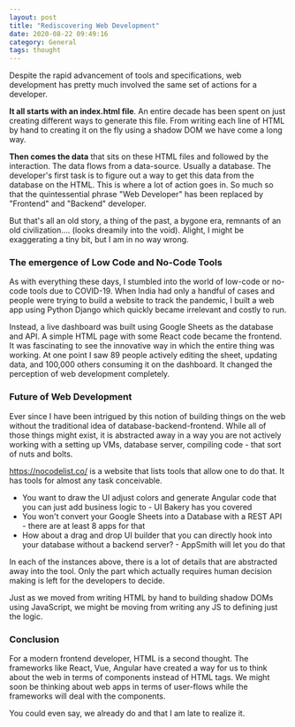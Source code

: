 ```yaml
---
layout: post
title: "Rediscovering Web Development"
date: 2020-08-22 09:49:16
category: General
tags: thought
---
```


Despite the rapid advancement of tools and specifications, web development has pretty much involved the same set of actions for a developer.




**It all starts with an index.html file**. An entire decade has been spent on just creating different ways to generate this file. From writing each line of HTML by hand to creating it on the fly using a shadow DOM we have come a long way.




**Then comes the data** that sits on these HTML files and followed by the interaction. The data flows from a data-source. Usually a database. The developer's first task is to figure out a way to get this data from the database on the HTML. This is where a lot of action goes in. So much so that the quintessential phrase "Web Developer" has been replaced by "Frontend" and "Backend" developer.




But that's all an old story, a thing of the past, a bygone era, remnants of an old civilization.... (looks dreamily into the void). Alight, I might be exaggerating a tiny bit, but I am in no way wrong.




### The emergence of Low Code and No-Code Tools




As with everything these days, I stumbled into the world of low-code or no-code tools due to COVID-19. When India had only a handful of cases and people were trying to build a website to track the pandemic, I built a web app using Python Django which quickly became irrelevant and costly to run.




Instead, a live dashboard was built using Google Sheets as the database and API. A simple HTML page with some React code became the frontend. It was fascinating to see the innovative way in which the entire thing was working. At one point I saw 89 people actively editing the sheet, updating data, and 100,000 others consuming it on the dashboard. It changed the perception of web development completely.




### Future of Web Development




Ever since I have been intrigued by this notion of building things on the web without the traditional idea of database-backend-frontend. While all of those things might exist, it is abstracted away in a way you are not actively working with a setting up VMs, database server, compiling code - that sort of nuts and bolts.




<https://nocodelist.co/> is a website that lists tools that allow one to do that. It has tools for almost any task conceivable.




* You want to draw the UI adjust colors and generate Angular code that you can just add business logic to - UI Bakery has you covered
* You won't convert your Google Sheets into a Database with a REST API - there are at least 8 apps for that
* How about a drag and drop UI builder that you can directly hook into your database without a backend server? - AppSmith will let you do that




In each of the instances above, there is a lot of details that are abstracted away into the tool. Only the part which actually requires human decision making is left for the developers to decide.




Just as we moved from writing HTML by hand to building shadow DOMs using JavaScript, we might be moving from writing any JS to defining just the logic.




### Conclusion




For a modern frontend developer, HTML is a second thought. The frameworks like React, Vue, Angular have created a way for us to think about the web in terms of components instead of HTML tags. We might soon be thinking about web apps in terms of user-flows while the frameworks will deal with the components.




You could even say, we already do and that I am late to realize it.



